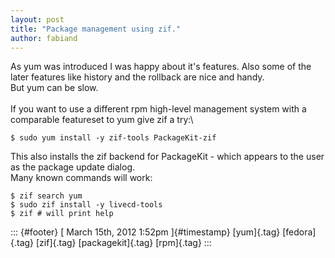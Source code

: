 ```yaml
---
layout: post
title: "Package management using zif."
author: fabiand
---
```




As yum was introduced I was happy about it's features. Also some of the
later features like history and the rollback are nice and handy.\
But yum can be slow.\
\
If you want to use a different rpm high-level management system with a
comparable featureset to yum give zif a try:\

    $ sudo yum install -y zif-tools PackageKit-zif

This also installs the zif backend for PackageKit - which appears to the
user as the package update dialog.\
Many known commands will work:

    $ zif search yum
    $ sudo zif install -y livecd-tools
    $ zif # will print help

::: {#footer}
[ March 15th, 2012 1:52pm ]{#timestamp} [yum]{.tag} [fedora]{.tag}
[zif]{.tag} [packagekit]{.tag} [rpm]{.tag}
:::
